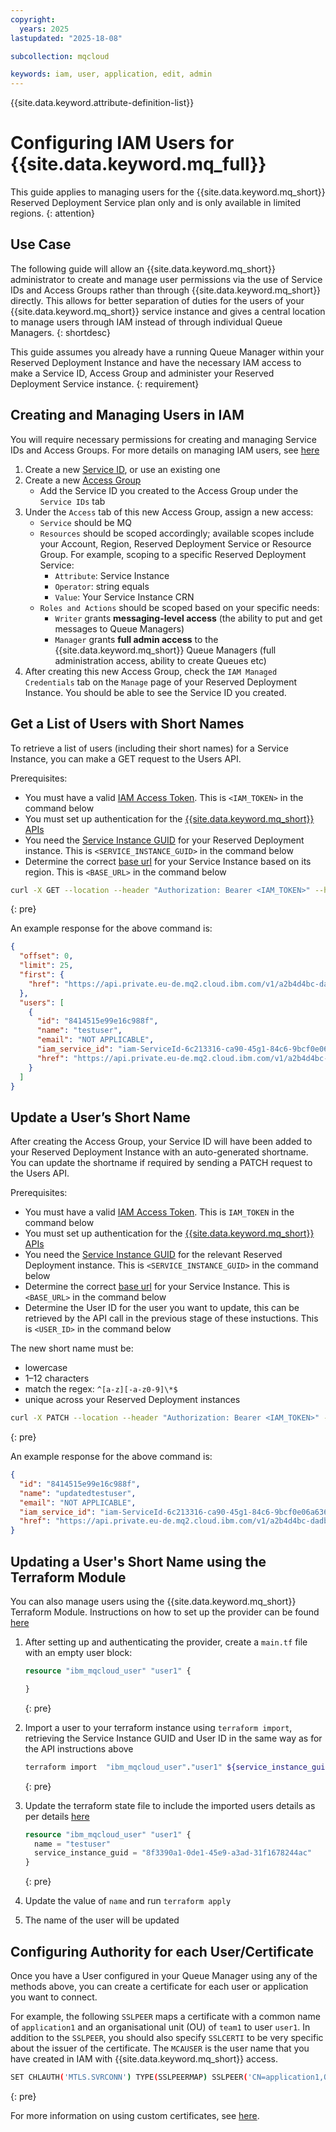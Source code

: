 ```yaml
---
copyright:
  years: 2025
lastupdated: "2025-18-08"

subcollection: mqcloud

keywords: iam, user, application, edit, admin
---
```


{{site.data.keyword.attribute-definition-list}}

# Configuring IAM Users for {{site.data.keyword.mq_full}}

This guide applies to managing users for the {{site.data.keyword.mq_short}} Reserved Deployment Service plan only and is only available in limited regions.
{: attention}

## Use Case

The following guide will allow an {{site.data.keyword.mq_short}} administrator to create and manage user permissions via the use of Service IDs and Access Groups rather than through {{site.data.keyword.mq_short}} directly. This allows for better separation of duties for the users of your {{site.data.keyword.mq_short}} service instance and gives a central location to manage users through IAM instead of through individual Queue Managers.
{: shortdesc}

This guide assumes you already have a running Queue Manager within your Reserved Deployment Instance and have the necessary IAM access to make a Service ID, Access Group and administer your Reserved Deployment Service instance.
{: requirement}

## Creating and Managing Users in IAM

You will require necessary permissions for creating and managing Service IDs and Access Groups. For more details on managing IAM users, see [here](https://cloud.ibm.com/docs/account?topic=account-iamuserinv&interface=ui)

1. Create a new [Service ID](https://cloud.ibm.com/iam/serviceids/ServiceId-6dc1a280-1de4-4831-b7aa-bbf1cfc5941f?tab=iam), or use an existing one
1. Create a new [Access Group](https://cloud.ibm.com/iam/groups)
   - Add the Service ID you created to the Access Group under the `Service IDs` tab
1. Under the `Access` tab of this new Access Group, assign a new access:
   - `Service` should be MQ
   - `Resources` should be scoped accordingly; available scopes include your Account, Region, Reserved Deployment Service or Resource Group. For example, scoping to a specific Reserved Deployment Service:
     - `Attribute`: Service Instance
     - `Operator`: string equals
     - `Value`: Your Service Instance CRN
   - `Roles and Actions` should be scoped based on your specific needs:
     - `Writer` grants **messaging-level access** (the ability to put and get messages to Queue Managers)
     - `Manager` grants **full admin access** to the {{site.data.keyword.mq_short}} Queue Managers (full administration access, ability to create Queues etc)
1. After creating this new Access Group, check the `IAM Managed Credentials` tab on the `Manage` page of your Reserved Deployment Instance. You should be able to see the Service ID you created.

## Get a List of Users with Short Names

To retrieve a list of users (including their short names) for a Service Instance, you can make a GET request to the Users API.

Prerequisites:

- You must have a valid [IAM Access Token](https://cloud.ibm.com/docs/account?topic=account-iamtoken_from_apikey). This is `<IAM_TOKEN>` in the command below
- You must set up authentication for the [{{site.data.keyword.mq_short}} APIs](https://cloud.ibm.com/apidocs/mq-on-cloud#authentication)
- You need the [Service Instance GUID](https://cloud.ibm.com/docs/key-protect?topic=key-protect-retrieve-instance-ID&interface=ui) for your Reserved Deployment instance. This is `<SERVICE_INSTANCE_GUID>` in the command below
- Determine the correct [base url](https://cloud.ibm.com/apidocs/mq-on-cloud#endpoint-url) for your Service Instance based on its region. This is `<BASE_URL>` in the command below

```bash
curl -X GET --location --header "Authorization: Bearer <IAM_TOKEN>" --header "Accept: application/json" "<BASE_URL>/v1/<SERVICE_INSTANCE_GUID>/users"
```
{: pre}

An example response for the above command is:

```json
{
  "offset": 0,
  "limit": 25,
  "first": {
    "href": "https://api.private.eu-de.mq2.cloud.ibm.com/v1/a2b4d4bc-dadb-4637-bcec-9b7d1e723af8/users?limit=25"
  },
  "users": [
    {
      "id": "8414515e99e16c988f",
      "name": "testuser",
      "email": "NOT APPLICABLE",
      "iam_service_id": "iam-ServiceId-6c213316-ca90-45g1-84c6-9bcf0e06a636",
      "href": "https://api.private.eu-de.mq2.cloud.ibm.com/v1/a2b4d4bc-dadb-4637-bcec-9b7d1e723af8/users/31a413dd84346effd8895b6ba4641641"
    }
  ]
}
```

## Update a User’s Short Name

After creating the Access Group, your Service ID will have been added to your Reserved Deployment Instance with an auto-generated shortname. You can update the shortname if required by sending a PATCH request to the Users API.

Prerequisites:

- You must have a valid [IAM Access Token](https://cloud.ibm.com/docs/account?topic=account-iamtoken_from_apikey). This is `IAM_TOKEN` in the command below
- You must set up authentication for the [{{site.data.keyword.mq_short}} APIs](https://cloud.ibm.com/apidocs/mq-on-cloud#authentication)
- You need the [Service Instance GUID](https://cloud.ibm.com/docs/key-protect?topic=key-protect-retrieve-instance-ID&interface=ui) for the relevant Reserved Deployment instance. This is `<SERVICE_INSTANCE_GUID>` in the command below
- Determine the correct [base url](https://cloud.ibm.com/apidocs/mq-on-cloud#endpoint-url) for your Service Instance. This is `<BASE_URL>` in the command below
- Determine the User ID for the user you want to update, this can be retrieved by the API call in the previous stage of these instuctions. This is `<USER_ID>` in the command below

The new short name must be:

- lowercase
- 1–12 characters
- match the regex: `^[a-z][-a-z0-9]\*$`
- unique across your Reserved Deployment instances

```bash
curl -X PATCH --location --header "Authorization: Bearer <IAM_TOKEN>" --header "Accept: application/json" --header "Content-Type: application/json" "<BASE_URL>/v1/<SERVICE_INSTANCE_GUID>/users/<USER_ID>"  --data '{ "shortname": "<NEW_SHORT_NAME>" }'
```
{: pre}

An example response for the above command is:

```json
{
  "id": "8414515e99e16c988f",
  "name": "updatedtestuser",
  "email": "NOT APPLICABLE",
  "iam_service_id": "iam-ServiceId-6c213316-ca90-45g1-84c6-9bcf0e06a636",
  "href": "https://api.private.eu-de.mq2.cloud.ibm.com/v1/a2b4d4bc-dadb-4637-bcec-9b6d1e723af8/users/31a413dd54346effc7895b6ba4641641"
}
```

## Updating a User's Short Name using the Terraform Module

You can also manage users using the {{site.data.keyword.mq_short}} Terraform Module. Instructions on how to set up the provider can be found [here](https://github.com/IBM-Cloud/terraform-provider-ibm?tab=readme-ov-file#download-the-provider-manually-option-2)

1. After setting up and authenticating the provider, create a `main.tf` file with an empty user block:
    ```terraform
    resource "ibm_mqcloud_user" "user1" {

    }
    ```
    {: pre}

2. Import a user to your terraform instance using `terraform import`, retrieving the Service Instance GUID and User ID in the same way as for the API instructions above
    ```bash
    terraform import  "ibm_mqcloud_user"."user1" ${service_instance_guid}/${user_id}
    ```
    {: pre}

3. Update the terraform state file to include the imported users details as per details [here](https://registry.terraform.io/providers/IBM-Cloud/ibm/latest/docs/resources/mqcloud_user)
    ```terraform
    resource "ibm_mqcloud_user" "user1" {
      name = "testuser"
      service_instance_guid = "8f3390a1-0de1-45e9-a3ad-31f1678244ac"
    }
    ```
    {: pre}

4. Update the value of `name` and run `terraform apply`

5. The name of the user will be updated

## Configuring Authority for each User/Certificate

Once you have a User configured in your Queue Manager using any of the methods above, you can create a certificate for each user or application you want to connect.

For example, the following `SSLPEER` maps a certificate with a common name of `application1` and an organisational unit (OU) of `team1` to user `user1`. In addition to the `SSLPEER`, you should also specify `SSLCERTI` to be very specific about the issuer of the certificate. The `MCAUSER` is the user name that you have created in IAM with {{site.data.keyword.mq_short}} access.

```bash
SET CHLAUTH('MTLS.SVRCONN') TYPE(SSLPEERMAP) SSLPEER('CN=application1,OU=team1') SSLCERTI('CN=applicationCA,OU=Certificate Authority') USERSRC(MAP) MCAUSER('user1') ACTION(REPLACE)
```
{: pre}

For more information on using custom certificates, see [here](https://cloud.ibm.com/docs/mqcloud?topic=mqcloud-mqoc_qm_certs#own_cert_mqoc_qm_certs).
